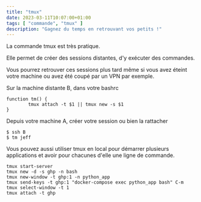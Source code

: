 ```yaml
---
title: "tmux"
date: 2023-03-11T10:07:00+01:00
tags: [ "commande", "tmux" ]
description: "Gagnez du temps en retrouvant vos petits !"
---
```


La commande tmux est très pratique. 

Elle permet de créer des sessions distantes, d'y exécuter des commandes.

Vous pourrez retrouver ces sessions plus tard même si vous avez éteint votre machine ou avez été coupé par un VPN par exemple.

Sur la machine distante B, dans votre bashrc
```
function tm() {
        tmux attach -t $1 || tmux new -s $1
}
```

Depuis votre machine A, créer votre session ou bien la rattacher
```
$ ssh B
$ tm jeff
```

Vous pouvez aussi utiliser tmux en local pour démarrer plusieurs applications et avoir pour chacunes d'elle une ligne de commande.

```
tmux start-server
tmux new -d -s ghp -n bash
tmux new-window -t ghp:1 -n python_app
tmux send-keys -t ghp:1 "docker-compose exec python_app bash" C-m
tmux select-window -t 1
tmux attach -t ghp
```
